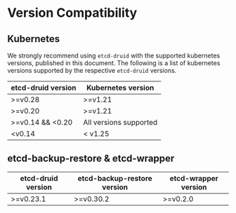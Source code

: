 

# Version Compatibility

## Kubernetes

We strongly recommend using `etcd-druid` with the supported kubernetes versions, published in this document.
The following is a list of kubernetes versions supported by the respective `etcd-druid` versions.

| etcd-druid version | Kubernetes version     |
|--------------------|------------------------|
| >=v0.28            | >=v1.21                |
| >=v0.20            | >=v1.21                |
| >=v0.14 && <0.20   | All versions supported |
| <v0.14             | < v1.25                |

## etcd-backup-restore & etcd-wrapper

| etcd-druid version | etcd-backup-restore version | etcd-wrapper version |
|--------------------|-----------------------------|----------------------|
| >=v0.23.1          | >=v0.30.2                   | >=v0.2.0             |

